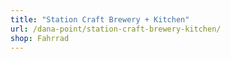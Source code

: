 ```yaml
---
title: "Station Craft Brewery + Kitchen"
url: /dana-point/station-craft-brewery-kitchen/
shop: Fahrrad
---
```

